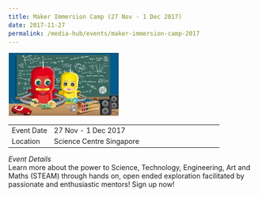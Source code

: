 ```yaml
---
title: Maker Immersion Camp (27 Nov - 1 Dec 2017)
date: 2017-11-27
permalink: /media-hub/events/maker-immersion-camp-2017
---
```

![Maker Immersion Camp 2017](/images/media-hub/events/till-2020/maker-immersion-camp-2017.jpeg)

<table style="width:100%">
  <tr>
    <td style="width:20%">Event Date</td>	
    <td style="width:80%">27 Nov - 1 Dec 2017</td>	
  </tr>
  <tr>
	<td>Location</td>
	<td>Science Centre Singapore</td>	
  </tr>
</table>

*Event Details*<br>
Learn more about the power to Science, Technology, Engineering, Art and Maths (STEAM) through hands on, open ended exploration facilitated by passionate and enthusiastic mentors! Sign up now!